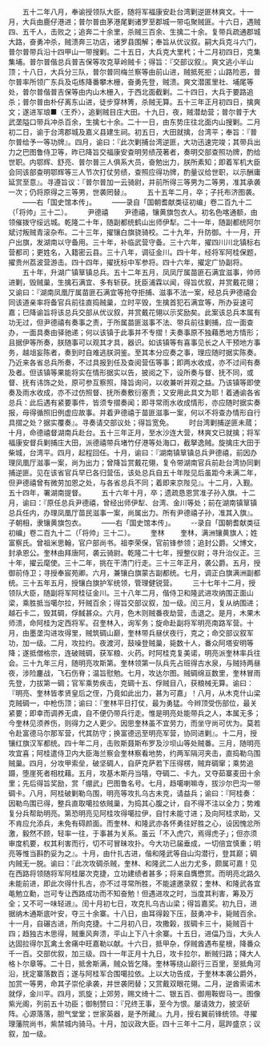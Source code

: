 <!-- { "loadSidebar": true } -->
　　五十二年八月，奉谕授领队大臣，随将军福康安赴台湾剿逆匪林爽文。十一月，大兵由鹿仔港进；普尔普由茅港尾剿诸罗至郡城一带屯聚贼匪。十六日，遇贼四、五千人，击败之；追奔二十余里，杀贼三百余、生擒二十余。复带兵疏通郡城大路，奋勇冲杀，贼溃奔三功店，诸罗县围解；奉旨从优议叙。嗣大兵克斗六门，普尔普带兵沿十四甲山一带搜剿。二十五日，大兵克大里杙；十二月初四日，克集集埔。普尔普偕总兵普吉保等攻克草岭贼卡；得旨：『交部议叙』。爽文逃小半山顶；十八日，大兵分三队，普尔普同梅兰察等由前山进，贼抵死拒；山路险恶，普尔普率所领广东兵及屯练降番攀木栅，奋勇先登，贼溃。爽文潜匿里社、埔尾等处，普尔普偕普吉保等由内山木栅入，于西北面截剿。二十四日，大兵于要路追杀；普尔普由朴仔离东山进，徒步穿林箐，杀贼无算。五十三年正月初四日，擒爽文；遂进军琅■〈王乔〉，追剿贼目庄大田。十九日，夜，贼潜劫营；普尔普于大武垄隘口带兵冲杀百余，生擒七十余。二十一日，由东势庄往北面内山搜剿。二月初二日，谕于台湾郡城及嘉义县建生祠。初五日，大田就擒，台湾平；奉旨：『普尔普给予一等功牌』。四月，谕曰：『此次剿捕台湾逆匪，大功迅速完竣；其带兵出力之巴图鲁侍卫等，昨已降旨交福康安查明劳绩茂著者，奏明交部查照功牌，酌给世职。内鄂辉、舒亮、普尔普三人俱系大员，奋勉出力，朕所素知；即着军机大臣会同该部查明鄂辉等三人节次打仗劳绩，查照应得功牌，酌量议给世职，以示酬庸延赏至意』。寻遵旨议：『普尔普加一云骑尉，并前所得三等男为二等男，准其承袭一次；仍将原得之三等男，世袭罔替』。
　　五十五年二月，卒；子托布济图袭。
　　——右「国史馆本传」。
　　——录自「国朝耆献类征初编」卷二百九十二（「将帅」三十二）。
　　尹德禧
　　尹德禧，镶黄旗包衣人。初名色喀通额，由领催拨守绥远城。乾隆二十年，随副都统鹤山出师伊犁。二十一年，随副都统阿尔斌讨叛贼青滚杂布。二十三年，擢镶白旗骁骑校。二十九年，升防御。十一月，开户出旗，发湖南以守备用。三十年，补临武营守备。三十六年，擢四川川北镇标右营都司；更姓名，入籍密云县。三十八年，调征金川。四十年，经将军阿桂保题，擢贵州荔波营游击。四十四年，擢抚标中军参将。四十六年，擢定广协副将。
　　五十年，升湖广镇筸镇总兵。五十二年五月，凤凤厅属苗匪石满宜滋事，帅师进剿，毁贼巢，生擒石满宜、多有斩获。抚臣浦霖以闻，得旨优叙，并赏戴花翎；又谕曰：『湖南凤凰厅属苗匪石满宜等抢夺拒捕、滋事不法一案，经总兵尹德禧会同该道亲率将备官兵前往直捣贼巢，立时平毁，生擒首犯石满宜等，所办妥速可嘉；巳降谕旨将该总兵交部从优议叙，并赏戴花翎以示奖励矣。此案该总兵本属有功无过，但尹德禧有奏事之责，于所属苗匪滋事不法、带兵前往剿捕，应一面查办，一面具奏由驿驰递；何以该镇于此事并不专摺！夫奏事原不独藉悉地方情形；且据伊等所奏，朕随事可以观其才具，器识。如该镇等有喜事见长之人干预地方事务，越俎妄陈者，奏到时自难逃朕洞鉴。至其本分应奏之事，理应随时据实陈奏。乃近来各省总兵所奏，不过具报到任及查阅营伍等事；即两水收成，亦不过间有奏及者。但该镇等果能将实在情形据实以告，披阅之下，设所奏与督、抚不同，或督、抚有讳饰之处，原可参互察照，降旨询问，以收兼听并观之益。乃该镇等即使奏及雨水收成，亦不过仿照督、抚所奏敷衍塞责；又安用此具文为耶！着通谕各省总兵：此后遇有紧要事件，皆须专摺奏闻；即寻常雨水收成情形，亦应随时据实奏报，毋得循照旧例虚应故事。并着尹德禧于苗匪滋事一案，何以不将查办情形自行具摺之处？据实覆奏』。寻奏请交部议处；得旨宽免。
　　时台湾剿捕逆匪未蒇；十月，命德禧督湖南兵赴台。五十三年正月，至水沙连大营，林爽文已就擒；将军福康安督兵剿捕庄大田，派德禧带兵堵竹仔港等处海口，截拏逸贼。旋擒庄大田于柴城，台湾平。四月，起程回任。十月，谕曰：『湖南镇筸镇总兵尹德禧，前因办理凤凰厅滋事一案，尚为出力；曾降旨赏戴花翎，复令带湖南官兵前赴台湾协同剿捕逆匪。见在该省官兵早已各归营伍，该处总兵自五十年陛见后虽距今未满二年，但尹德禧曾有微劳加恩之处，与各省总兵不同；着即来京陛见』。十二月，入觐。五十四年，署湖南提督。
　　五十六年十月，卒；遗疏恳恩赏准子孙入旗。十二月，谕曰：『原任总兵尹德禧，曾经出师伊犁、台湾、金川等处；前在湖南镇筸镇总兵任内，办理凤凰厅苗民滋事一案，尚属出力。所有尹德禧子孙，准其入旗』。子朝相，隶镶黄旗包衣。
　　——右「国史馆本传」。
　　--录自「国朝耆献类征初编」卷二百九十二（「将帅」三十二）。
　　奎林
　　奎林，满洲镶黄旗人；姓富察氏。曾祖米思翰，官户部尚书。祖李荣保，官前锋参领；追封公爵。父博文，封承恩公。奎林由拜唐阿，袭云骑尉。乾隆二十七年，授整仪尉；寻升治仪正。三十年，擢云麾使。三十二年，挑在干清门行走。三十三年正月，袭公爵。五月，授御前侍卫；寻授奉宸苑卿。六月，兼镶白旗蒙古副都统。七月，调正白旗满洲副都统。三十五年五月，授镶白旗护军统领，管理健锐营。
　　三十七年十二月，授领队大臣，随副将军阿桂征金川。三十八年二月，偕侍卫和隆武进攻纳围正面山梁，乘胜抵当噶尔拉，歼贼百余；得旨交部议叙，加一级。闰三月，复从纳围进；越石卡二，毁其碉，俘馘甚众。六月，色木则贼番夜劫营，击退之。是月，木果木师溃，命阿桂为定西将军。召奎林入，询军务；旋命赴副将军明亮南路军营。十月，由墨垄沟进攻得里，贼筑碉山巅，奎林带兵昼伏夜行，克之；命交部议叙军功，加一级。二月，攻拉约。夜渡河，鼓噪登贼巢，毙数十人，番众阿塔安明等降；遂抵僧格宗，连破贼碉，获军粮、火药。时阿桂克复美诺，明亮派奎林率兵往会。三十九年三月，随明亮攻斯第。奎林领第一队兵先占班得古水泉，与贼持两昼夜，涉险鏖战，飞石伤脊；温旨慰勉。七月，攻达尔图。贼碉绵亘数里，奎林冒雨先登，力拔第一碉；官军乘势疾击，克碉十五、俘贼目八，获粮械无算。谕曰：『明亮、奎林皆孝贤皇后之侄，乃竟如此出力，甚为可嘉」！八月，从木克什山梁克贼碉一，中枪伤顶；谕曰：『奎林平日打仗，最为勇猛。今辫顶受伤部位，最关紧要；即幸而调养无虞，自不便仍带兵行走。惟是明亮处能带兵之人，本属无多；今奎林见须养伤，则得力之人更少。因思奎林虽不宜劳力，而坐守尚可优为。莫若令赴富德马尔那军营，代其防守；换富德迅至明亮军营，协同进剿』。十二月，授镶红旗汉军都统。四十年二月，击败斯聂斯布罗及沙坝山等处贼番。三月，随明亮攻宜喜；阿桂遣侍卫内大臣海兰察会奎林察看地势，约两军隔河夹击，直捣勒乌围贼巢。四月，分攻甲索垒，破坚碉人，自萨克萨若下压得楞，贼弃碉窜；乘势追蹑，堕崖死者相枕藉。五月，攻基木斯丹当嘻，夺碉二、卡九，又夺茹寨麦田十余里；先后得旨奖励，赏「绷武」巴图鲁名号。七月，趋噶喇嘛寺，拔沙尔巴沟一带碉卡。八月，阿桂破剿勒乌围，明亮等攻扎乌古未克，请益兵；谕曰：『阿桂奏：因勒鸟围已得，整兵直取噶拉依贼巢，为捣其心腹之计，自不得不注以全力；势难复分兵帮助明亮。第恐明亮见阿桂攻得噶拉伊，自忖未能寸进；及向阿桂求助，又不肯应允添兵，未免有碍颜面。而奎林、和隆武亦各怀勇往好胜之心，设因愧忿所激，毅然不顾，轻率一往，于事甚为关系。虽云「不入虎穴，焉得虎子」；但亦须审度机要，权其利害而行，切不可冒昧攻扑。今大功已届垂成，一切倍宜慎重；明亮等惟当斟酌妥为之』。十月，由什扎古进，偕和隆武等自山沟潜行，登其巅；碉内贼无一脱。谕曰：『此次攻碉杀贼，奎林、和隆武二人出力尤多，颇属可嘉！见在西路将领随将军阿桂屡次克捷，立功建绩者甚多；将来自膺懋赏。而明亮北路久未能前进，即此次得什扎古，亦不过寻常所胜，不能遽邀录叙；奎林、和隆武各宜黾勉立勳，岂可专让西路成功而不知奋勉！但遇进攻之时，当度其利害，筹及万全；又不可一味轻进』。闰十月初七日，攻克扎乌古山梁；得旨嘉奖。初九日，进据纳木通斯底叶安，夺三十余寨。十八日，由耳得榖下压，鼓勇冲卡，毙贼百余。十一月，自碾古进，所向克捷。十二月初八日，攻撒榖，拔碉卡三十，毙贼百十四；趋独古木思得，贼重风奔溃，平山上下八十余寨。十五日，进偪乃当，大头人达固拉得尔瓦禽土舍痛中旺嘉勒以献。十六日，抵甲杂，俘贼酋遇布星根，降番众千一百。交部优叙，加三级。四十一年正月十九日，攻卡拉尔，断贼归路；降大人格卜尔章等。二十日，抵舍斯满，贼众皆乞降。奎林等绕山巅行三百里，至抵角河沿，抚定寨落数百；遂与阿桂军合围噶拉依。上以大功告成，于奎林本袭公爵外，加赏一等男，命其子崇伦承袭，并世袭罔替；又赏戴双眼花翎。二月，逆酋索诺木就俘，金川平。四月，凯旋；上郊劳，赐文绮十二、银五百、御用鞍辔马一。图像紫光阁，列前五十功臣；御制赞曰：『兄终王事，至今为恨。屡请效力，披坚斫阵。心源落落，胆气堂堂；世家英器，是予所藏』。九月，授右翼前锋统领。寻擢理藩院尚书，紫禁城内骑马。十月，加议政大臣。四十三年十二月，扈跸盛京；议叙，加一级。
